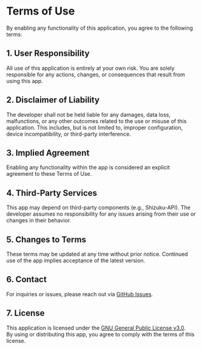 # Terms of Use

By enabling any functionality of this application, you agree to the following terms:

## 1. User Responsibility

All use of this application is entirely at your own risk. You are solely responsible for any actions, changes, or consequences that result from using this app.

## 2. Disclaimer of Liability

The developer shall not be held liable for any damages, data loss, malfunctions, or any other outcomes related to the use or misuse of this application. This includes, but is not limited to, improper configuration, device incompatibility, or third-party interference.

## 3. Implied Agreement

Enabling any functionality within the app is considered an explicit agreement to these Terms of Use.

## 4. Third-Party Services

This app may depend on third-party components (e.g., Shizuku-API). The developer assumes no responsibility for any issues arising from their use or changes in their behavior.

## 5. Changes to Terms

These terms may be updated at any time without prior notice. Continued use of the app implies acceptance of the latest version.

## 6. Contact

For inquiries or issues, please reach out via [GitHub Issues](https://github.com/iamr0s/Dhizuku/issues).

## 7. License

This application is licensed under the [GNU General Public License v3.0](https://github.com/iamr0s/Dhizuku/blob/master/LICENSE).  
By using or distributing this app, you agree to comply with the terms of this license.

